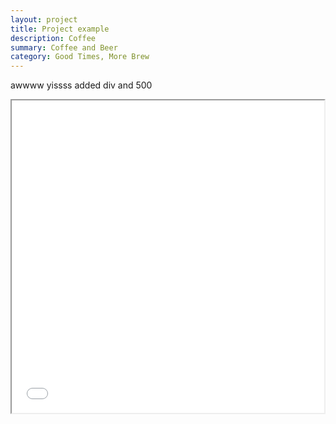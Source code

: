 ```yaml
---
layout: project
title: Project example
description: Coffee
summary: Coffee and Beer
category: Good Times, More Brew
---
```


awwww yissss
added div and 500
<div align="center">
<iframe
    width="500"
    height="500"
    src="../files/la-minority-covid.html"
    src="https://flapjackstan.github.io/files/la-minority-covid.html"
    frameborder="1px"
    allowfullscreen
></iframe>
</div>

